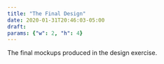```yaml
---
title: "The Final Design"
date: 2020-01-31T20:46:03-05:00
draft: 
params: {"w": 2, "h": 4}
---
```

The final mockups produced in the design exercise.
